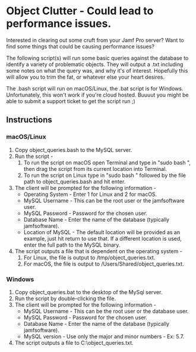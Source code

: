 # Object Clutter - Could lead to performance issues.

Interested in clearing out some cruft from your Jamf Pro server? Want to find some things that could be causing performance issues? 

The following script(s) will run some basic queries against the database to identify a variety of problematic objects. They will output a .txt including some notes on what the query was, and why it's of interest. Hopefully this will allow you to trim the fat, or whatever else your heart desires. 

The .bash script will run on macOS/Linux, the .bat script is for Windows. Unfortunately, this won't work if you're cloud hosted. Buuuut you might be able to submit a support ticket to get the script run ;) 

## Instructions
### macOS/Linux
1. Copy object_queries.bash to the MySQL server.
1. Run the script -
    1. To run the script on macOS open Terminal and type in "sudo bash ", then drag the script from its current location into Terminal.
    1. To run the script on Linux type in "sudo bash " followed by the file path to object_queries.bash and hit enter.
1. The client will be prompted for the following information -
    * Operating System - Enter 1 for Linux and 2 for macOS.
    * MySQL Username - This can be the root user or the jamfsoftware user.
    * MySQL Password - Password for the chosen user.
    * Database Name - Enter the name of the database (typically jamfsoftware).
    * Location of MySQL - The default location will be provided as an example, just hit return to use that. If a different location is used, enter the full path to the MySQL binary.
1. The script outputs a file that is dependent on the operating system - 
    1. For Linux, the file is output to /tmp/object_queries.txt.
    1. For macOS, the file is output to /Users/Shared/object_queries.txt.


### Windows
1. Copy object_queries.bat to the desktop of the MySql server.
1. Run the script by double-clicking the file.
1. The client will be prompted for the following information -
    * MySQL Username - This can be the root user or the database user.
    * MySQL Password - Password for the chosen user.
    * Database Name - Enter the name of the database (typically jamfsoftware).
    * MySQL version - Use only the major and minor numbers - Ex: 5.7.
1. The script outputs a file to C:\object_queries.txt.
